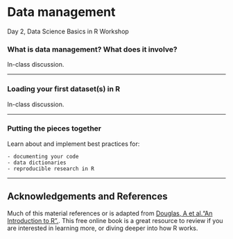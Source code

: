Data management
================
Day 2, Data Science Basics in R Workshop

### What is data management? What does it involve?

In-class discussion.

------------------------------------------------------------------------

### Loading your first dataset(s) in R

In-class discussion.

------------------------------------------------------------------------

### Putting the pieces together

Learn about and implement best practices for:

	- documenting your code
	- data dictionaries
	- reproducible research in R

------------------------------------------------------------------------

## Acknowledgements and References

Much of this material references or is adapted from [Douglas, A et
al.“An Introduction to R”.](https://intro2r.com/). This free online
book is a great resource to review if you are interested in learning
more, or diving deeper into how R works.
